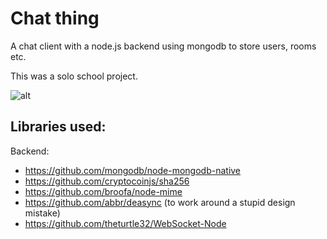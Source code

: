 # Chat thing
A chat client with a node.js backend using mongodb to store users, rooms etc.

This was a solo school project.

![alt](https://kosshi.fi/u/WJ4J.png)

## Libraries used:
Backend:
- https://github.com/mongodb/node-mongodb-native
- https://github.com/cryptocoinjs/sha256
- https://github.com/broofa/node-mime
- https://github.com/abbr/deasync (to work around a stupid design mistake)
- https://github.com/theturtle32/WebSocket-Node
